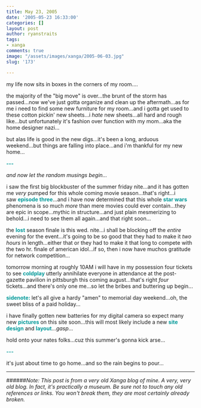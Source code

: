 ```yaml
---
title: May 23, 2005
date: '2005-05-23 16:33:00'
categories: []
layout: post
author: ryanstraits
tags:
- xanga
comments: true
image: "/assets/images/xanga/2005-06-03.jpg"
slug: '173'

---
```

my life now sits in boxes in the corners of my room....

<!-- break -->

the majority of the "big move" is over...the brunt of the storm has passed...now we've just gotta organize and clean up the aftermath...as for me i need to find some new furniture for my room...and i gotta get used to these cotton pickin' new sheets...i <em>hate</em> new sheets...all hard and rough like...but unfortunately it's fashion over function with my mom...aka the home designer nazi...

but alas life is good in the new digs...it's been a long, arduous weekend...but things are falling into place...and i'm thankful for my new home...

<strong><span style="color:#009999;">---</span></strong>

<em>and now let the random musings begin...</em>

i saw the first big blockbuster of the summer friday nite...and it has gotten me <em>very</em> pumped for this whole coming movie season...that's right...i saw <strong><span style="color:#009999;">episode three</span></strong>...and i have now determined that this whole <strong><span style="color:#009999;">star wars</span></strong> phenomena is so much <em>more</em> than mere movies could ever contain...they are epic in scope...mythic in structure...and just plain mesmerizing to behold...i need to see them all again...and that right soon...

the <strong><span style="color:#009999;">lost</span></strong> season finale is this wed. nite...i shall be blocking off the<em> entire</em> evening for the event...it's going to be so good that they had to make it <em>two hours</em> in length...either that or they had to make it that long to compete with the two hr. finale of american idol...if so, then i now have muchos gratitude for network competition...

tomorrow morning at roughly 10AM i will have in my possession four tickets to see <strong><span style="color:#009999;">coldplay </span></strong>utterly annihilate everyone in attendance at the post-gazette pavilion in pittsburgh this coming august...that's right <em>four</em> tickets...and there's only one me...so let the bribes and buttering up begin...

<strong><span style="color:#009999;">sidenote:</span> </strong>let's all give a hardy "amen" to memorial day weekend...oh, the sweet bliss of a paid holiday...

i have finally gotten new batteries for my digital camera so expect many new <strong><span style="color:#009999;">pictures </span></strong>on this site soon...this will most likely include a new <strong><span style="color:#009999;">site design</span></strong> and <span style="color:#009999;"><strong>layout</strong></span>...*gasp*...

hold onto your nates folks...cuz this summer's gonna kick arse...

<strong><span style="color:#009999;">---</span></strong>

it's just about time to go home...and so the rain begins to pour...

---

######*Note: This post is from a very old Xanga blog of mine. A very, very old blog. In fact, it's practically a museum. Be sure not to touch any old references or links. You won't break them, they are most certainly already broken.*